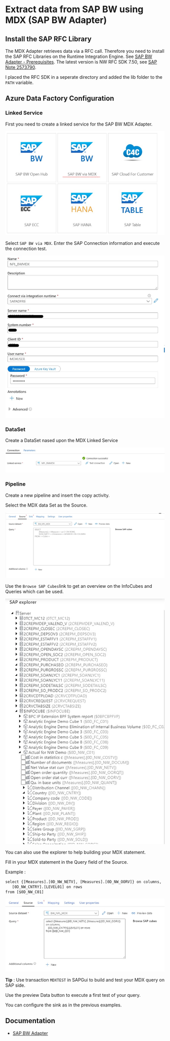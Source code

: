 # Extract data from SAP BW using MDX (SAP BW Adapter)

## Install the SAP RFC Library
The MDX Adapter retrieves data via a RFC call. Therefore you need to install the SAP RFC Libraries on the Runtime Integration Engine.
See [SAP BW Adapter - Prerequisites](https://docs.microsoft.com/en-us/azure/data-factory/connector-sap-business-warehouse#prerequisites).
The latest version is NW RFC SDK 7.50, see [SAP Note 2573790](https://launchpad.support.sap.com/#/notes/2573790).

I placed the RFC SDK in a seperate directory and added the lib folder to the `PATH` variable.

## Azure Data Factory Configuration
### Linked Service
First you need to create a linked service for the SAP BW MDX Adapter.

<img src="Images\BW_MDX\linkedServiceOverview.jpg">

Select `SAP BW via MDX`.
Enter the SAP Connection information and execute the connection test.

<img src="Images\BW_MDX\linkedService.jpg">

### DataSet
Create a DataSet nased upon the MDX Linked Service

<img src="Images\BW_MDX\dataSet.jpg">

### Pipeline
Create a new pipeline and insert the copy activity.

Select the MDX data Set as the Source.

<img src="Images\BW_MDX\sourceActivity1.jpg">

Use the `Browse SAP Cubes`link to get an overview on the InfoCubes and Queries which can be used.

<img src="Images\BW_MDX\SAPExplorer.jpg">

You can also use the explorer to help building your MDX statement.

Fill in your MDX statement in the Query field of the Source.

Example :
```
select {[Measures].[0D_NW_NETV], [Measures].[0D_NW_OORV]} on columns,
   [0D_NW_CNTRY].[LEVEL01] on rows
from [$0D_NW_C01]
```

<img src="Images\BW_MDX\sourceCopy.jpg">

<b>Tip</b> : Use transaction `MDXTEST` in SAPGui to build and test your MDX query on SAP side.

Use the preview Data button to execute a first test of your query.

You can configure the sink as in the previous examples.


## Documentation
* [SAP BW Adapter](https://docs.microsoft.com/en-us/azure/data-factory/connector-sap-business-warehouse)

<!-- Encoutered Error :
"Access to SAP Business Warehouse requires SAP client tools to be installed, including the latest version of SAP Netweaver RFC." 

-->
 <!-- Users
 BWDEVELOPER / Appl1ance
 MDXUSER / Appl1ance

 -->

<!-- 
MDX Test Environment : https://blogs.sap.com/2011/04/08/bw-730-new-mdx-test-environment/

 Transaction : MDXTEST
 Transaction : RSCRM_BAPI

 InfoCube : $0D_NW_C01
 Table : /BI0/F0D_NW_C01 (??)

 MDX Statements
select {[Measures].[0D_NW_NETV]}
on columns,
   [0D_NW_CNTRY].[DE]
on rows
from [$0D_NW_C01]


select {[Measures].[0D_NW_NETV], [Measures].[0D_NW_OORV]} on columns,
   [0D_NW_CNTRY].[LEVEL01] on rows
from [$0D_NW_C01]

select {[Measures].[0D_NW_NETV],[Measures].[0D_NW_OORV]} on columns,
  [0D_NW_REGIO                   0D_NW_REGIO_HIER].[LEVEL04] on rows
from [$0D_NW_C01]


select [Measures].[GrossAmt] on columns,
[2CREPM_SOANLYC1-COMPANYNAME].Members on rows
from [2CREPM_SOANLYC1/2CREPM_SOANLYQ1]

-->

<!--
Functions
BAPI_MDPROVIDER_GET_CATALOGS
RFC_GET_FUNCTION_INTERFACE
RFC_GET_NAMETAB

-->